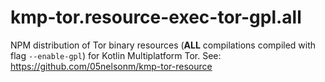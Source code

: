 # kmp-tor.resource-exec-tor-gpl.all

NPM distribution of Tor binary resources (**ALL** compilations compiled with flag `--enable-gpl`) 
for Kotlin Multiplatform Tor. See: https://github.com/05nelsonm/kmp-tor-resource
